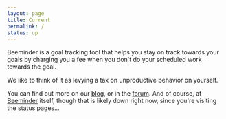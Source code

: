 ```yaml
---
layout: page
title: Current 
permalink: /
status: up
---
```



Beeminder is a goal tracking tool that helps you stay on track towards
your goals by charging you a fee when you don't do your scheduled
work towards the goal.

We like to think of it as levying a tax on unproductive behavior on yourself.

You can find out more on our
[blog](https://blog.beeminder.com),
or in the 
[forum](https://forum.beeminder.com). 
And of course, at 
[Beeminder](https://www.beeminder.com)
itself, though that is likely down right now, since you're 
visiting the status pages... 

